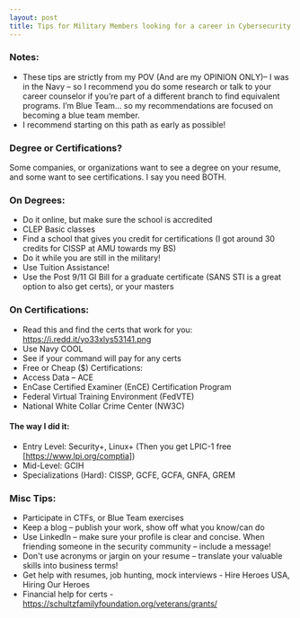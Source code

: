 ```yaml
---
layout: post
title: Tips for Military Members looking for a career in Cybersecurity
---
```


### Notes: 
- These tips are strictly from my POV (And are my OPINION ONLY)– I was in the Navy – so I recommend you do some research or talk to your career counselor if you’re part of a different branch to find equivalent programs. 
I’m Blue Team… so my recommendations are focused on becoming a blue team member. 
- I recommend starting on this path as early as possible!

### Degree or Certifications? 
Some companies, or organizations want to see a degree on your resume, and some want to see certifications. I say you need BOTH.

### On Degrees:
- Do it online, but make sure the school is accredited
- CLEP Basic classes
- Find a school that gives you credit for certifications (I got around 30 credits for CISSP at AMU towards my BS)
- Do it while you are still in the military! 
- Use Tuition Assistance!
- Use the Post 9/11 GI Bill for a graduate certificate (SANS STI is a great option to also get certs), or your masters

### On Certifications: 
- Read this and find the certs that work for you: https://i.redd.it/yo33xlys53141.png
- Use Navy COOL
- See if your command will pay for any certs
- Free or Cheap ($) Certifications:
- Access Data – ACE
- EnCase Certified Examiner (EnCE) Certification Program
- Federal Virtual Training Environment (FedVTE)
- National White Collar Crime Center (NW3C)

#### The way I did it:
- Entry Level: Security+, Linux+ (Then you get LPIC-1 free [https://www.lpi.org/comptia])
- Mid-Level: GCIH
- Specializations (Hard): CISSP, GCFE, GCFA, GNFA, GREM

### Misc Tips:
- Participate in CTFs, or Blue Team exercises
- Keep a blog – publish your work, show off what you know/can do
- Use LinkedIn – make sure your profile is clear and concise. When friending someone in the security community – include a message! 
- Don't use acronyms or jargin on your resume – translate your valuable skills into business terms!
- Get help with resumes, job hunting, mock interviews - Hire Heroes USA, Hiring Our Heroes
- Financial help for certs - https://schultzfamilyfoundation.org/veterans/grants/
